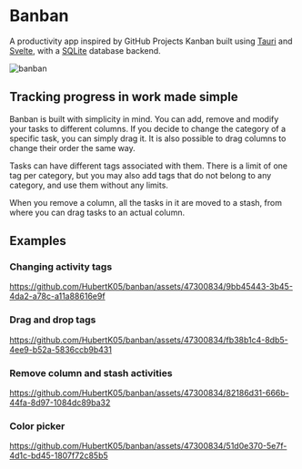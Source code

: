 # Banban

A productivity app inspired by GitHub Projects Kanban built using [Tauri](https://tauri.app/) and [Svelte](https://svelte.dev/), with a [SQLite](https://www.sqlite.org/) database backend.

![banban](https://github.com/HubertK05/banban/assets/47300834/0be8c257-95bb-42db-9db7-3c924b55a18e)

## Tracking progress in work made simple

Banban is built with simplicity in mind. You can add, remove and modify your tasks to different columns. If you decide to change the category of a specific task, you can simply drag it. It is also possible to drag columns to change their order the same way.

Tasks can have different tags associated with them. There is a limit of one tag per category, but you may also add tags that do not belong to any category, and use them without any limits.

When you remove a column, all the tasks in it are moved to a stash, from where you can drag tasks to an actual column.

## Examples

### Changing activity tags
https://github.com/HubertK05/banban/assets/47300834/9bb45443-3b45-4da2-a78c-a11a88616e9f

### Drag and drop tags
https://github.com/HubertK05/banban/assets/47300834/fb38b1c4-8db5-4ee9-b52a-5836ccb9b431

### Remove column and stash activities
https://github.com/HubertK05/banban/assets/47300834/82186d31-666b-44fa-8d97-1084dc89ba32

### Color picker  
https://github.com/HubertK05/banban/assets/47300834/51d0e370-5e7f-4d1c-bd45-1807f72c85b5

